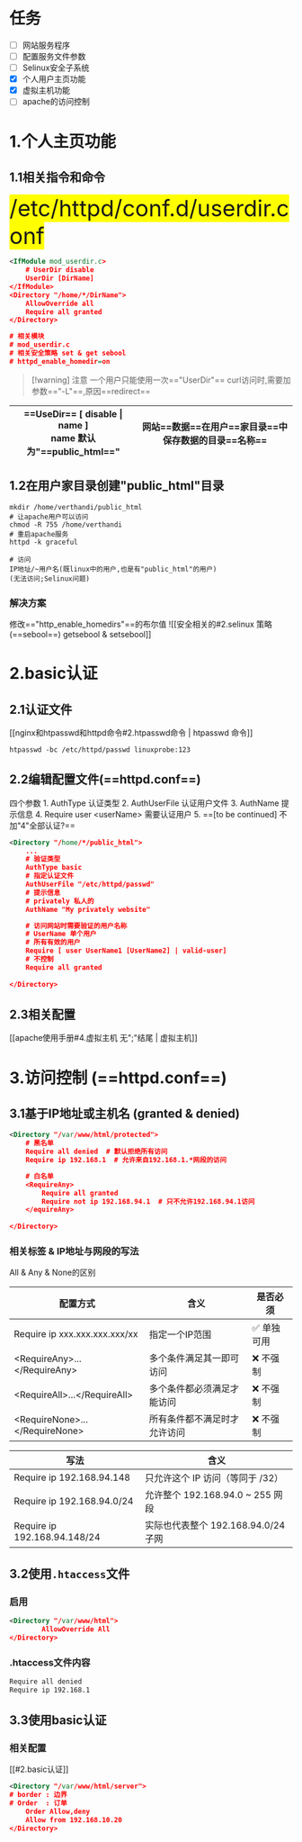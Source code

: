# 任务
- [ ] 网站服务程序
- [ ] 配置服务文件参数
- [ ] Selinux安全子系统
- [x] 个人用户主页功能
- [x] 虚拟主机功能
- [ ] apache的访问控制

# 1.个人主页功能
## 1.1相关指令和命令
<span style="background:yellow;font-size:40px">/etc/httpd/conf.d/userdir.conf</span>
```xml
<IfModule mod_userdir.c>
	# UserDir disable
	UserDir [DirName]
</IfModule>
<Directory "/home/*/DirName">
	AllowOverride all
	Require all granted
</Directory>

# 相关模块 
# mod_userdir.c
# 相关安全策略 set & get sebool
# httpd_enable_homedir=on
```
> [!warning] 注意
> 一个用户只能使用一次=="UserDir"==
> curl访问时,需要加参数=="-L"==,原因==redirect==

| ==**UseDir**== \[ disable \| name ]<br>name 默认为"==public_html==" | 网站==数据==在用户==家目录==中保存数据的目录==名称== |
| ---------------------------------------------------------------- | -------------------------------- |
## 1.2在用户家目录创建"public_html"目录
```shell
mkdir /home/verthandi/public_html
# 让apache用户可以访问
chmod -R 755 /home/verthandi
# 重启apache服务
httpd -k graceful

# 访问
IP地址/~用户名(既linux中的用户,也是有"public_html"的用户) 
(无法访问;Selinux问题)
```
### 解决方案
修改=="http_enable_homedirs"==的布尔值
![[安全相关的#2.selinux 策略(==sebool==) getsebool & setsebool]]

# 2.basic认证
## 2.1认证文件
[[nginx和htpasswd和httpd命令#2.htpasswd命令 | htpasswd 命令]]
```shell
htpasswd -bc /etc/httpd/passwd linuxprobe:123
```
## 2.2编辑配置文件(==httpd.conf==)
四个参数
	1. AuthType    认证类型
	2. AuthUserFile 认证用户文件
	3. AuthName   提示信息
	4. Require user \<userName> 需要认证用户 
	5. ==\[to be continued] 不加"4"全部认证?==

```xml
<Directory "/home/*/public_html">
	...
	# 验证类型
	AuthType basic
	# 指定认证文件
	AuthUserFile "/etc/httpd/passwd"
	# 提示信息
	# privately 私人的
	AuthName "My privately website"

	# 访问网站时需要验证的用户名称
	# UserName 单个用户
	# 所有有效的用户
	Require [ user UserName1 [UserName2] | valid-user]
	# 不控制
	Require all granted
	
</Directory>
```
## 2.3相关配置
[[apache使用手册#4.虚拟主机 无";"结尾 | 虚拟主机]]

# 3.访问控制 (==httpd.conf==)
## 3.1基于IP地址或主机名 (granted & denied)
```xml
<Directory "/var/www/html/protected">
	# 黑名单
    Require all denied  # 默认拒绝所有访问
    Require ip 192.168.1  # 允许来自192.168.1.*网段的访问

	# 白名单
	<RequireAny>
		Require all granted
		Require not ip 192.168.94.1  # 只不允许192.168.94.1访问
	</equireAny>
    
</Directory>
```
### 相关标签 & IP地址与网段的写法
All & Any & None的区别

| 配置方式                             | 含义             | 是否必须   |
| -------------------------------- | -------------- | ------ |
| Require ip xxx.xxx.xxx.xxx/xx    | 指定一个IP范围       | ✅ 单独可用 |
| \<RequireAny>...\</RequireAny>   | 多个条件满足其一即可访问   | ❌ 不强制  |
| \<RequireAll>...\</RequireAll>   | 多个条件都必须满足才能访问  | ❌ 不强制  |
| \<RequireNone>...\</RequireNone> | 所有条件都不满足时才允许访问 | ❌ 不强制  |

| 写法                           | 含义                         |
| ---------------------------- | -------------------------- |
| Require ip 192.168.94.148    | 只允许这个 IP 访问（等同于 /32）       |
| Require ip 192.168.94.0/24   | 允许整个 192.168.94.0 ~ 255 网段 |
| Require ip 192.168.94.148/24 | 实际也代表整个 192.168.94.0/24 子网 |
## 3.2使用`.htaccess`文件
### 启用
```xml
<Directory "/var/www/html"> 
		AllowOverride All 
</Directory>

```
### .htaccess文件内容
```xml
Require all denied 
Require ip 192.168.1
```
## 3.3使用basic认证
### 相关配置
[[#2.basic认证]]
```xml
<Directory "/var/www/html/server">
# border : 边界
# Order  : 订单
	Order Allow,deny
	Allow from 192.168.10.20
</Directory>
```